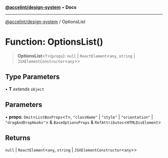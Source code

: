 [**@accelint/design-system**](../README.md) • **Docs**

***

[@accelint/design-system](../README.md) / OptionsList

# Function: OptionsList()

> **OptionsList**\<`T`\>(`props`): `null` \| `ReactElement`\<`any`, `string` \| `JSXElementConstructor`\<`any`\>\>

## Type Parameters

• **T** *extends* `object`

## Parameters

• **props**: `Omit`\<`ListBoxProps`\<`T`\>, `"className"` \| `"style"` \| `"orientation"` \| `"dragAndDropHooks"`\> & `BaseOptionsProps` & `RefAttributes`\<`HTMLDivElement`\>

## Returns

`null` \| `ReactElement`\<`any`, `string` \| `JSXElementConstructor`\<`any`\>\>

